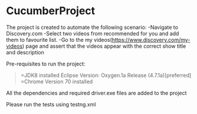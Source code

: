 # CucumberProject
The project is created to automate the following scenario:
-Navigate to Discovery.com
-Select two videos from recommended for you and add them to favourite list.
-Go to the my videos(https://www.discovery.com/my-videos) page and assert that the videos appear with the correct show title and description

Pre-requisites to run the project:
>=JDK8 installed
Eclipse Version: Oxygen.1a Release (4.7.1a)[preferred]
>=Chrome Version 70 installed

All the dependencies and required driver.exe files are added to the project

Please run the tests using testng.xml

